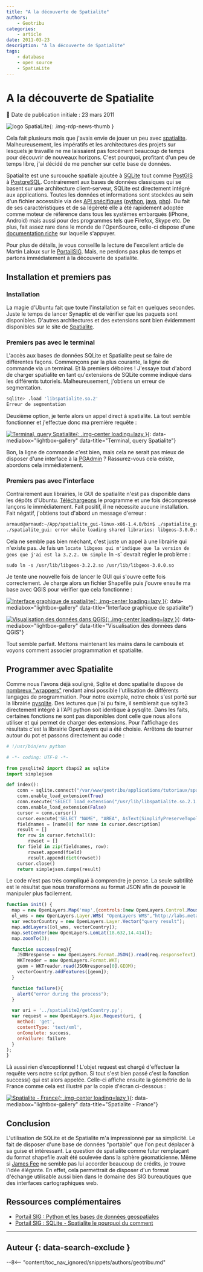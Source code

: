 ```yaml
---
title: "A la découverte de Spatialite"
authors:
    - Geotribu
categories:
    - article
date: 2011-03-23
description: "A la découverte de Spatialite"
tags:
    - database
    - open source
    - SpatiaLite
---
```


# A la découverte de Spatialite

:calendar: Date de publication initiale : 23 mars 2011

![logo SpatiaLite](https://cdn.geotribu.fr/img/logos-icones/logiciels_librairies/spatialite.png "logo SpatiaLite"){: .img-rdp-news-thumb }

Cela fait plusieurs mois que j'avais envie de jouer un peu avec [spatialite](http://www.gaia-gis.it/spatialite/). Malheureusement, les impératifs et les architectures des projets sur lesquels je travaille ne me laissaient pas forcément beaucoup de temps pour découvrir de nouveaux horizons. C'est pourquoi, profitant d'un peu de temps libre, j'ai décidé de me pencher sur cette base de données.

Spatialite est une surcouche spatiale ajoutée à [SQLite](http://www.sqlite.org/) tout comme [PostGIS](http://postgis.refractions.net/) à [PostgreSQL](http://www.postgresql.org/). Contrairement aux bases de données classiques qui se basent sur une architecture client-serveur, SQLite est directement intégré aux applications. Toutes les données et informations sont stockées au sein d'un fichier accessible via des [API spécifiques](http://www.sqlite.org/cvstrac/wiki?p=SqliteWrappers) ([python](http://docs.python.org/library/sqlite3.html), [java](http://www.ch-werner.de/javasqlite/), [php](http://php.net/manual/fr/book.sqlite.php)). Du fait de ses caractéristiques et de sa légèreté elle a été rapidement adoptée comme moteur de référence dans tous les systèmes embarqués (iPhone, Android) mais aussi pour des programmes tels que Firefox, Skype etc. De plus, fait assez rare dans le monde de l'OpenSource, celle-ci dispose d'une [documentation riche](http://www.gaia-gis.it/spatialite-2.4.0-4/spatialite-cookbook-fr/index.html) sur laquelle s'appuyer.

Pour plus de détails, je vous conseille la lecture de l'excellent article de Martin Laloux sur le [PortailSIG](http://www.portailsig.org/content/sqlite-spatialite-le-pourquoi-du-comment). Mais, ne perdons pas plus de temps et partons immédiatement à la découverte de spatialite.

## Installation et premiers pas

### Installation

La magie d'Ubuntu fait que toute l'installation se fait en quelques secondes. Juste le temps de lancer Synaptic et de vérifier que les paquets sont disponibles. D'autres architectures et des extensions sont bien évidemment disponibles sur le site de [Spatialite](http://www.gaia-gis.it/spatialite/binaries.html).

### Premiers pas avec le terminal

L'accès aux bases de données SQLite et Spatialite peut se faire de différentes façons. Commençons par la plus courante, la ligne de commande via un terminal. Et là premiers déboires ! J'essaye tout d'abord de charger spatialite en tant qu'extensions de SQLite comme indiqué dans les différents tutoriels. Malheureusement, j'obtiens un erreur de segmentation.

```bash
sqlite> .load 'libspatialite.so.2'  
Erreur de segmentation  
```

Deuxième option, je tente alors un appel direct à spatialite. Là tout semble fonctionner et j'effectue donc ma première requête :

[![Terminal, query Spatialite](https://cdn.geotribu.fr/img/articles-blog-rdp/articles/2011/terminal_query_spatialite.png "Terminal, query Spatialite"){: .img-center loading=lazy }](https://cdn.geotribu.fr/img/articles-blog-rdp/articles/2011/terminal_query_spatialite.png){: data-mediabox="lightbox-gallery" data-title="Terminal, query Spatialite"}

Bon, la ligne de commande c'est bien, mais cela ne serait pas mieux de disposer d'une interface à la [PGAdmin](http://www.pgadmin.org/) ? Rassurez-vous cela existe, abordons cela immédiatement.

### Premiers pas avec l'interface

Contrairement aux librairies, le GUI de spatialite n'est pas disponible dans les dépôts d'Ubuntu. [Téléchargeons](http://www.gaia-gis.it/spatialite-2.4.0-4/spatialite_gui-linux-x86-1.4.0.tar.gz) le programme et une fois décompressé lançons le immédiatement. Fait positif, il ne nécessite aucune installation. Fait négatif, j'obtiens tout d'abord un message d'erreur :

```bash
arnaud@arnaud:~/App/spatialite_gui-linux-x86-1.4.0/bin$ ./spatialite_gui  
./spatialite_gui: error while loading shared libraries: libgeos-3.0.0.so: cannot open shared object file: No such file or directory  
```

Cela ne semble pas bien méchant, c'est juste un appel à une librairie qui n'existe pas. Je fais un `locate libgeos qui m'indique que la version de geos que j'ai est la 3.2.2. Un simple `ln -s` devrait régler le problème :

`sudo ln -s /usr/lib/libgeos-3.2.2.so /usr/lib/libgeos-3.0.0.so`

Je tente une nouvelle fois de lancer le GUI qui s'ouvre cette fois correctement. Je charge alors un fichier Shapefile puis j'ouvre ensuite ma base avec QGIS pour vérifier que cela fonctionne :

[![Interface graphique de spatialite](https://cdn.geotribu.fr/img/articles-blog-rdp/articles/2011/spatialite_gui.png "Interface graphique de spatialite"){: .img-center loading=lazy }](https://cdn.geotribu.fr/img/articles-blog-rdp/articles/2011/spatialite_gui.png){: data-mediabox="lightbox-gallery" data-title="Interface graphique de spatialite"}

[![Visualisation des données dans QGIS](https://cdn.geotribu.fr/img/articles-blog-rdp/articles/2011/qgis_spatialite.png "Visualisation des données dans QGIS"){: .img-center loading=lazy }](https://cdn.geotribu.fr/img/articles-blog-rdp/articles/2011/qgis_spatialite.png){: data-mediabox="lightbox-gallery" data-title="Visualisation des données dans QGIS"}

Tout semble parfait. Mettons maintenant les mains dans le cambouis et voyons comment associer programmation et spatialite.

## Programmer avec Spatialite

Comme nous l'avons déjà souligné, Sqlite et donc spatialite dispose de [nombreux "wrappers"](http://www.sqlite.org/cvstrac/wiki?p=SqliteWrappers) rendant ainsi possible l'utilisation de différents langages de programmation. Pour notre exemple, notre choix s'est porté sur la librairie [pysqlite](http://code.google.com/p/pysqlite/). Des lectures que j'ai pu faire, il semblerait que sqlite3 directement intégré à l'API python soit identique à pysqlite. Dans les faits, certaines fonctions ne sont pas disponibles dont celle que nous allons utiliser et qui permet de charger des extensions. Pour l'affichage des résultats c'est la librairie OpenLayers qui a été choisie. Arrêtons de tourner autour du pot et passons directement au code :

```python
# !/usr/bin/env python  

# -*- coding: UTF-8 -*-

from pysqlite2 import dbapi2 as sqlite  
import simplejson

def index():  
    conn = sqlite.connect("/var/www/geotribu/applications/tutoriaux/spatialite/WORLD.sqlite")  
    conn.enable_load_extension(True)  
    conn.execute('SELECT load_extension("/usr/lib/libspatialite.so.2.1.0")')  
    conn.enable_load_extension(False)  
    cursor = conn.cursor()  
    cursor.execute('SELECT "NAME", "AREA", AsText(SimplifyPreserveTopology("Geometry", 0.1)) AS GEOM FROM "TM_WORLD_BORDERS-0.3" WHERE "NAME" LIKE "France"')  
    fieldnames = [name[0] for name in cursor.description]  
    result = []  
    for row in cursor.fetchall():  
        rowset = []  
    for field in zip(fieldnames, row):  
        rowset.append(field)  
        result.append(dict(rowset))  
    cursor.close()  
    return simplejson.dumps(result)
```

Le code n'est pas très compliqué à comprendre je pense. La seule subtilité est le résultat que nous transformons au format JSON afin de pouvoir le manipuler plus facilement.

```javascript
function init() {  
  map = new OpenLayers.Map('map',{controls:[new OpenLayers.Control.MouseDefaults(), new OpenLayers.Control.LayerSwitcher()]});  
  ol_wms = new OpenLayers.Layer.WMS( "OpenLayers WMS","http://labs.metacarta.com/wms/vmap0?", {layers: 'basic'});  
  var vectorCountry = new OpenLayers.Layer.Vector("query result");  
  map.addLayers([ol_wms, vectorCountry]);  
  map.setCenter(new OpenLayers.LonLat(18.632,14.414));  
  map.zoomTo(3);

  function success(req){  
    JSONresponse = new OpenLayers.Format.JSON().read(req.responseText);  
    WKTreader = new OpenLayers.Format.WKT;  
    geom = WKTreader.read(JSONresponse[0].GEOM);  
    vectorCountry.addFeatures([geom]);  
  }

  function failure(){  
    alert("error during the process");  
  }

  var uri = '../spatialite2/getCountry.py';  
  var request = new OpenLayers.Ajax.Request(uri, {  
    method: 'get',  
    contentType: 'text/xml',  
    onComplete: success,  
    onFailure: failure  
  }  
);  
}  
```

Là aussi rien d’exceptionnel ! L'objet request est chargé d'effectuer la requête vers notre script python. Si tout s'est bien passé c'est la fonction success() qui est alors appelée. Celle-ci affiche ensuite la géométrie de la France comme cela est illustré par la copie d'écran ci-dessous :

[![Spatialite - France](https://cdn.geotribu.fr/img/articles-blog-rdp/articles/2011/france_spatialite.png "Spatialite - France"){: .img-center loading=lazy }](https://cdn.geotribu.fr/img/articles-blog-rdp/articles/2011/france_spatialite.png){: data-mediabox="lightbox-gallery" data-title="Spatialite - France"}

## Conclusion

L'utilisation de SQLite et de Spatialite m'a impressionné par sa simplicité. Le fait de disposer d'une base de données "portable" que l'on peut déplacer à sa guise et intéressant. La question de spatialite comme futur remplaçant du format shapefile avait été soulevée dans la sphère géomaticienne. Même si [James Fee](http://www.spatiallyadjusted.com/2010/09/16/spatialite-is-not-the-shapefile-of-the-future/) ne semble pas lui accorder beaucoup de crédits, je trouve l'idée élégante. En effet, cela permettrait de disposer d'un format d'échange utilisable aussi bien dans le domaine des SIG bureautiques que des interfaces cartographiques web.

## Ressources complémentaires

- [Portail SIG : Python et les bases de données geospatiales](http://www.portailsig.org/content/python-les-bases-de-donnees-geospatiales-1-traitement-classique-principes-et-problemes)  
- [Portail SIG : SQLite - Spatialite le pourquoi du comment](http://www.portailsig.org/content/sqlite-spatialite-le-pourquoi-du-comment)

----

## Auteur {: data-search-exclude }

--8<-- "content/toc_nav_ignored/snippets/authors/geotribu.md"
